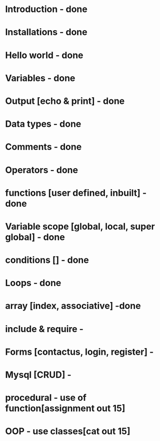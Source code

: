 # Introduction - done
# Installations - done
# Hello world - done
# Variables - done
# Output [echo & print] - done
# Data types - done
# Comments - done
# Operators - done
# functions [user defined, inbuilt] - done
# Variable scope [global, local, super global] - done
# conditions [] - done
# Loops - done
# array [index, associative] -done
# include & require -
# Forms [contactus, login, register] -
# Mysql [CRUD] -
# procedural - use of function[assignment out 15]
# OOP - use classes[cat out 15]